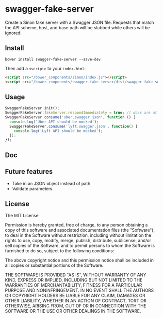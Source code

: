 # swagger-fake-server
Create a Sinon fake server with a Swagger JSON file.  Requests that match the API scheme, host, and base path will be stubbed while others will be ignored. 

## Install

```shell
bower install swagger-fake-server --save-dev
```

Then add a `<script>` to your `index.html`:

```html
<script src="/bower_components/sinon/index.js"></script>
<script src="/bower_components/swagger-fake-server/dist/swagger-fake-server.js"></script>
```

## Usage
```js
SwaggerFakeServer.init();
SwaggerFakeServer.fakeServer.respondImmediately = true; // docs are at http://sinonjs.org/docs
SwaggerFakeServer.consume('uber.swagger.json', function () {
  console.log('Uber API should be mocked');
  SwaggerFakeServer.consume('lyft.swagger.json', function() {
    console.log('Lyft API should be mocked');
  });
});
```

## Doc

## Future features
* Take in an JSON object instead of path
* Validate parameters


## License

The MIT License

Permission is hereby granted, free of charge, to any person obtaining a copy
of this software and associated documentation files (the "Software"), to deal
in the Software without restriction, including without limitation the rights
to use, copy, modify, merge, publish, distribute, sublicense, and/or sell
copies of the Software, and to permit persons to whom the Software is
furnished to do so, subject to the following conditions:

The above copyright notice and this permission notice shall be included in
all copies or substantial portions of the Software.

THE SOFTWARE IS PROVIDED "AS IS", WITHOUT WARRANTY OF ANY KIND, EXPRESS OR
IMPLIED, INCLUDING BUT NOT LIMITED TO THE WARRANTIES OF MERCHANTABILITY,
FITNESS FOR A PARTICULAR PURPOSE AND NONINFRINGEMENT. IN NO EVENT SHALL THE
AUTHORS OR COPYRIGHT HOLDERS BE LIABLE FOR ANY CLAIM, DAMAGES OR OTHER
LIABILITY, WHETHER IN AN ACTION OF CONTRACT, TORT OR OTHERWISE, ARISING FROM,
OUT OF OR IN CONNECTION WITH THE SOFTWARE OR THE USE OR OTHER DEALINGS IN
THE SOFTWARE.